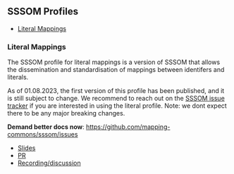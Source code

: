 ## SSSOM Profiles

- [Literal Mappings](#literal)

<a id="literal"></a>

### Literal Mappings

The SSSOM profile for literal mappings is a version of SSSOM that allows the dissemination and standardisation of mappings between identifers and literals.

As of 01.08.2023, the first version of this profile has been published, and it is still subject to change. We recommend to reach out on the [SSSOM issue tracker](https://github.com/mapping-commons/sssom/issues) if you are interested in using the literal profile. Note: we dont expect there to be any major breaking changes.

**Demand better docs now**: https://github.com/mapping-commons/sssom/issues

- [Slides](https://docs.google.com/presentation/d/1mBZK6KS7JgmXlEtszQiOa_Cl7SXg_Z8wRp0tZHaL57Y/edit)
- [PR](https://github.com/mapping-commons/sssom/pull/235)
- [Recording/discussion](events/mc2023.md)